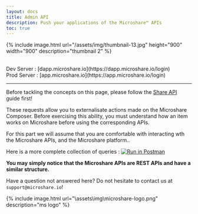 ```yaml
---
layout: docs
title: Admin API
description: Push your applications of the Microshare™ APIs 
toc: true
---
```



{% include image.html url="/assets/img/thumbnail-13.jpg" height="900" width="900" description="thumbnail 2" %}


<br>
Dev Server : [dapp.microshare.io](https://dapp.microshare.io/login)<br>
Prod Server : [app.microshare.io](https://app.microshare.io/login)

---------------------------------------

Before tackling the concepts on this page, please follow the [Share API](/docs/2/technical/api/admin-api) guide first!

These requests allow you to externalisate actions made on the Microshare Composer. Before exercising this ability, you must understand how an item works on Microshare before using the corresponding APIs.

For this part we will assume that you are comfortable with interacting wth the Microshare APIs, and the Microshare platform..

Here is a more complete collection of queries : [![Run in Postman](https://run.pstmn.io/button.svg)](https://app.getpostman.com/run-collection/800c4698e3342072364c)

**You may simply notice that the Microshare APIs are REST APIs and have a similar structure.**

Have a question not answered here? Do not hesitate to contact us at `support@microshare.io`!


{% include image.html url="\assets\img\microshare-logo.png"  description="ms logo" %}
